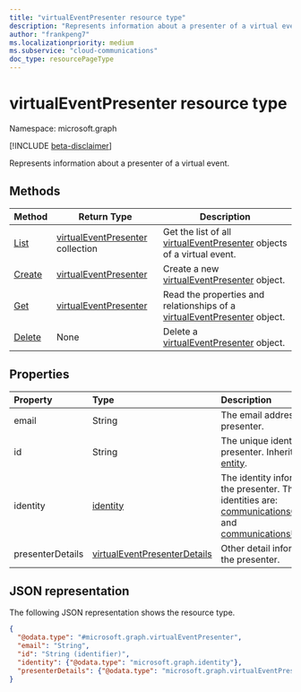 ```yaml
---
title: "virtualEventPresenter resource type"
description: "Represents information about a presenter of a virtual event."
author: "frankpeng7"
ms.localizationpriority: medium
ms.subservice: "cloud-communications"
doc_type: resourcePageType
---
```


# virtualEventPresenter resource type

Namespace: microsoft.graph

[!INCLUDE [beta-disclaimer](../../includes/beta-disclaimer.md)]

Represents information about a presenter of a virtual event.

## Methods

| Method | Return Type |Description |
| ------ | ----------- | ---------- |
| [List](../api/virtualevent-list-presenters.md) | [virtualEventPresenter](../resources/virtualeventpresenter.md) collection | Get the list of all [virtualEventPresenter](../resources/virtualeventpresenter.md) objects of a virtual event. |
| [Create](../api/virtualevent-post-presenters.md) | [virtualEventPresenter](../resources/virtualeventpresenter.md) | Create a new [virtualEventPresenter](../resources/virtualeventpresenter.md) object. |
| [Get](../api/virtualeventpresenter-get.md) | [virtualEventPresenter](../resources/virtualeventpresenter.md) | Read the properties and relationships of a [virtualEventPresenter](../resources/virtualeventpresenter.md) object. |
| [Delete](../api/virtualeventpresenter-delete.md) | None | Delete a [virtualEventPresenter](../resources/virtualeventpresenter.md) object. |

## Properties

|Property|Type|Description|
|:---|:---|:---|
|email|String|The email address of the presenter.|
|id|String|The unique identifier of the presenter. Inherited from [entity](../resources/entity.md).|
|identity|[identity](../resources/identity.md)|The identity information of the presenter. The supported identities are: [communicationsGuestIdentity](../resources/communicationsguestidentity.md) and [communicationsUserIdentity](../resources/communicationsuseridentity.md). |
|presenterDetails|[virtualEventPresenterDetails](../resources/virtualeventpresenterdetails.md)|Other detail information of the presenter.|

## JSON representation

The following JSON representation shows the resource type.
<!-- {
  "blockType": "resource",
  "keyProperty": "id",
  "@odata.type": "microsoft.graph.virtualEventPresenter",
  "baseType": "microsoft.graph.entity",
  "openType": false
}
-->
``` json
{
  "@odata.type": "#microsoft.graph.virtualEventPresenter",
  "email": "String",
  "id": "String (identifier)",
  "identity": {"@odata.type": "microsoft.graph.identity"},
  "presenterDetails": {"@odata.type": "microsoft.graph.virtualEventPresenterDetails"}
}
```
